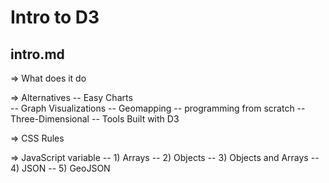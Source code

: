 # Intro to D3
## intro.md
=> What does it do

=> Alternatives
 -- Easy Charts <br/>
 -- Graph Visualizations
 -- Geomapping
 -- programming from scratch
 -- Three-Dimensional
 -- Tools Built with D3
 
=> CSS Rules

=> JavaScript variable
 -- 1) Arrays
 -- 2) Objects
 -- 3) Objects and Arrays
 -- 4) JSON
 -- 5) GeoJSON
 
